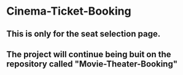 # Cinema-Ticket-Booking

<h2>This is only for the seat selection page.<h2/>
<h2>The project will continue being buit on the repository called "Movie-Theater-Booking"<h2/>
